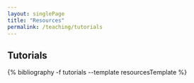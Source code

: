 ```yaml
---
layout: singlePage
title: "Resources"
permalink: /teaching/tutorials
---
```


## <i class="fa fa-chevron-right"></i> Tutorials

<table class="table table-hover">

  {% bibliography -f tutorials --template resourcesTemplate %}

</table>
